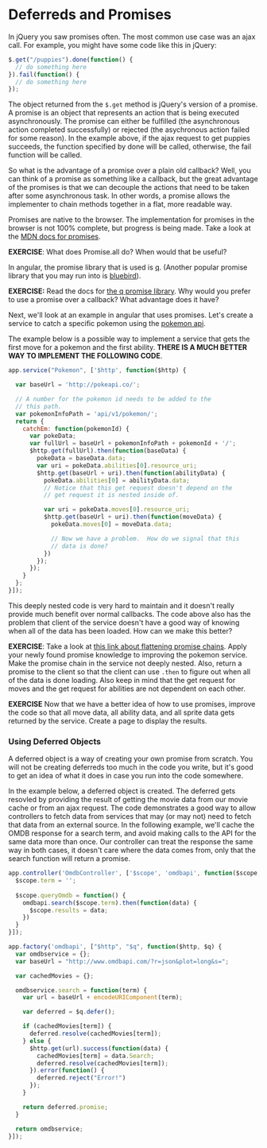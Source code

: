 # Deferreds and Promises

In jQuery you saw promises often.  The most common use case was an ajax call.  For example, you might have some code like this in jQuery:

```js
$.get("/puppies").done(function() {
  // do something here
}).fail(function() {
  // do something here
});
```

The object returned from the `$.get` method is jQuery's version of a promise.  A promise is an object that represents an action that is being executed asynchronously.  The promise can either be fulfilled (the asynchronous action completed successfully) or rejected (the asychronous action failed for some reason).  In the example above, if the ajax request to get puppies succeeds, the function specified by done will be called, otherwise, the fail function will be called.

So what is the advantage of a promise over a plain old callback? Well, you can think of a promise as something like a callback, but the great advantage of the promises is that we can decouple the actions that need to be taken after some asynchronous task.  In other words, a promise allows the implementer to chain methods together in a flat, more readable way.

Promises are native to the browser.  The implementation for promises in the browser is not 100% complete, but progress is being made. Take a look at the [MDN docs for promises](https://developer.mozilla.org/en-US/docs/Web/JavaScript/Reference/Global_Objects/Promise).

**EXERCISE**: What does Promise.all do?  When would that be useful?

In angular, the promise library that is used is [q](https://github.com/kriskowal/q).  (Another popular promise library that you may run into is [bluebird](http://bluebirdjs.com/docs/getting-started.html)).

**EXERCISE:** Read the docs for [the q promise library](https://github.com/kriskowal/q).  Why would you prefer to use a promise over a callback?  What advantage does it have?

Next, we'll look at an example in angular that uses promises.  Let's create a service to catch a specific pokemon using the [pokemon api](http://pokeapi.co/docs/).

The example below is a possible way to implement a service that
gets the first move for a pokemon and the first ability.  **THERE IS A MUCH BETTER WAY TO IMPLEMENT THE FOLLOWING CODE**.

```js
app.service("Pokemon", ['$http', function($http) {

  var baseUrl = 'http://pokeapi.co/';

  // A number for the pokemon id needs to be added to the
  // this path.
  var pokemonInfoPath = 'api/v1/pokemon/';
  return {
    catchEm: function(pokemonId) {
      var pokeData;
      var fullUrl = baseUrl + pokemonInfoPath + pokemonId + '/';
      $http.get(fullUrl).then(function(baseData) {
        pokeData = baseData.data;
        var uri = pokeData.abilities[0].resource_uri;
        $http.get(baseUrl + uri).then(function(abilityData) {
          pokeData.abilities[0] = abilityData.data;
          // Notice that this get request doesn't depend on the
          // get request it is nested inside of.

          var uri = pokeData.moves[0].resource_uri;
          $http.get(baseUrl + uri).then(function(moveData) {
            pokeData.moves[0] = moveData.data;

            // Now we have a problem.  How do we signal that this
            // data is done?
          })
        });
      });
    }
  };
}]);
```

This deeply nested code is very hard to maintain and it doesn't really provide much benefit over normal callbacks.  The code above also has the problem that client of the service doesn't have a good way of knowing when all of the data has been loaded.  How can we make this better?

**EXERCISE**: Take a look at [this link about flattening promise chains](http://solutionoptimist.com/2013/12/27/javascript-promise-chains-2/).  Apply your newly found promise knowledge to improving the pokemon service.  Make the promise chain in the service not deeply nested.  Also, return a promise to the client so that the client can use `.then` to figure out when all of the data is done loading.  Also keep in mind that the get request for moves and the get request for abilities are not dependent on each other.

**EXERCISE** Now that we have a better idea of how to use promises, improve the code so that all move data, all ability data, and all sprite data gets returned by the service.  Create a page to display the results.

### Using Deferred Objects

A deferred object is a way of creating your own promise from scratch.  You will not be creating deferreds too much in the code you write, but it's good to get an idea of what it does in case you run into the code somewhere.

In the example below, a deferred object is created.  The deferred gets resovled by providing the result of getting the movie data from our movie cache or from an ajax request. The code demonstrates a good way to allow controllers to fetch data from services that may (or may not) need to fetch that data from an external source. In the following example, we'll cache the OMDB response for a search term, and avoid making calls to the API for the same data more than once. Our controller can treat the response the same way in both cases, it doesn't care where the data comes from, only that the search function will return a promise.

```js
app.controller('OmdbController', ['$scope', 'omdbapi', function($scope, omdbapi) {
  $scope.term = '';
  
  $scope.queryOmdb = function() {
    omdbapi.search($scope.term).then(function(data) {
      $scope.results = data;
    })
  }
}]);

app.factory('omdbapi', ["$http", "$q", function($http, $q) {
  var omdbservice = {};
  var baseUrl = "http://www.omdbapi.com/?r=json&plot=long&s=";

  var cachedMovies = {};

  omdbservice.search = function(term) {
    var url = baseUrl + encodeURIComponent(term);

    var deferred = $q.defer();

    if (cachedMovies[term]) {
      deferred.resolve(cachedMovies[term]);
    } else {
      $http.get(url).success(function(data) {
        cachedMovies[term] = data.Search;
        deferred.resolve(cachedMovies[term]);
      }).error(function() {
        deferred.reject("Error!")
      });
    }

    return deferred.promise;
  }

  return omdbservice;
}]);
```
